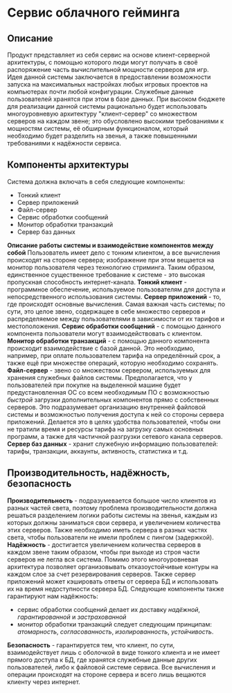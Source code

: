 ﻿# Сервис облачного гейминга

## Описание
Продукт представляет из себя сервис на основе клиент-серверной архитектуры, с помощью которого люди могут получать в своё распоряжение часть вычислительной мощности серверов для игр. Идея данной системы заключается в предоставлении возможности запуска на максимальных настройках любых игровых проектов на компьютерах почти любой конфигурации. Служебные данные пользователей хранятся при этом в базе данных. При высоком бюджете для реализации данной системы рационально будет использовать многоуровневую архитектуру "клиент-сервер" со множеством серверов на каждом звене; это обусловлено высокими требованиями к мощностям системы, её обширным функционалом, который необходимо будет разделить на звенья, а также повышенными требованиями к надёжности сервиса.
## Компоненты архитектуры
Система должна включать в себя следующие компоненты:

 - Тонкий клиент
 - Сервер приложений
 - Файл-сервер
 - Сервис обработки сообщений
 - Монитор обработки транзакций
 - Сервер баз данных

**Описание работы системы и взаимодействие компонентов между собой**
Пользователь имеет дело с тонким клиентом, а все вычисления происходят на стороне сервера; изображение при этом вещается на монитор пользователя через технологию стриминга. Таким образом, единственное существенное требование к системе - это высокая пропускная способность интернет-канала.
**Тонкий клиент** - программное обеспечение, используемое пользователям для доступа и непосредственного использования системы.
**Сервер приложений** - то, где происходят основные вычисления. Самая важная часть системы; по сути, это целое звено, содержащее в себе множество серверов и распределяемое между пользователями в зависимости от их тарифов и местоположения.
**Сервис обработки сообщений** - с помощью данного компонента пользователи могут взаимодействовать с клиентом.
**Монитор обработки транзакций** - с помощью данного компонента происходит взаимодействие с базой данной. Это необходимо, например, при оплате пользователем тарифа на определённый срок, а также ещё при множестве операций, которую необходимо сохранять.
**Файл-сервер** - звено со множеством сервером, используемых для хранения служебных файлов системы. Предполагается, что у пользователей при покупке на выделенной машине будет предустановленная ОС со всем необходимым ПО с возможностью *быстрой* загрузки дополнительных компонентов прямо с собственных серверов. Это подразумевает организацию внутренней файловой системы и возможностью получения доступа к ней со стороны сервера приложений. Делается это в целях удобства пользователей, чтобы они не тратили время и ресурсы тарифа на загрузку самых основных программ, а также для частичной разгрузки сетевого канала серверов.
**Сервер баз данных** - хранит служебную информацию пользователей: тарифы, транзакции, аккаунты, активность, статистика и т.д.
## Производительность, надёжность, безопасность
**Производительность** - подразумевается большое число клиентов из разных частей света, поэтому проблема производительности должна решаться разделением логики работы системы на звенья, каждым из которых должны заниматься свои сервера, и увеличением количества этих серверов. Также необходимо иметь сервера в разных частях света, чтобы пользователи не имели проблем с пингом (задержкой).
**Надёжность** - достигается увеличением количества серверов в каждом звене таким образом, чтобы при выходе из строя части серверов не легла вся система. Помимо этого многоуровневая архитектура позволяет организовывать отказоустойчивые контуры на каждом слое за счет резервирования серверов. Также сервер приложений может кэшировать ответы от сервера БД и использовать их на время недоступности сервера БД.
Следующие компоненты также гарантируют нам надёжность:
 - сервис обработки сообщений делает их доставку *надёжной*, *гарантированной* и *застрахованной*
 - монитор обработки транзакций следует следующим принципам: *атомарность*, *согласованность*, *изолированность*, *устойчивость*.

**Безопасность** - гарантируется тем, что клиент, по сути, взаимодействует лишь с оболочкой в виде тонкого клиента и не имеет прямого доступа к БД, где хранятся служебные данные других пользователей, либо к файловой системе сервиса. Все вычисления и операции происходят на стороне сервера и всего лишь вещаются клиенту через интернет.

